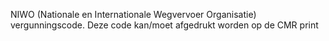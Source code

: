 NIWO (Nationale en Internationale Wegvervoer Organisatie) vergunningscode. Deze code kan/moet afgedrukt worden op de CMR print